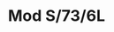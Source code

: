 ---
title: Mod S/73/6L
image_primary: img/modS6_amb.jpg
description: "The%20Mod%20seeks%20its%20inspiration%20in%20the%20flora%20kingdom%2C%20as%20it%20can%20be%20grouped%20to%20form%20a%20garden%20of%20possibilities%20through%20the%20finishes%20of%20the%20clusters%20of%20flowers.%20The%20petals%20of%20its%20flowers%20are%20customizable%2C%20being%20able%20to%20adapt%20to%20almost%20all%20types%20of%20materials%2C%20Plates%20smooth%2C%20perforated%2C%20deployed%20or%20drawn%20and%20laser%20cut%20according%20to%20the%20agenda%20you%20want%20to%20use.%20They%20also%20accept%20natural%20materials%2C%20such%20as%20wood%20panels%20or%20natural%20fibers%20such%20as%20raffia%20and%20if%20we%20let%20our%20imagination%20fly%2C%20we%20can%20sew%20or%20crochet%20them%20with%20colored%20thread.%0A%0A%0A%0A"
designer: Lázaro Rosa-Violán
image_thumb: img/Mod-6L.jpg
href: https://www.bover.es/en/lamp/mod-s-73-6l/
tags: 
  - bover
  - Indoor
  - Pendant
  - New
  - Ceiling
  - indoor-lamps
category: indoor-lamps
subtitle: 
manufacturer: Bover
slug: /manufacturers/bover/indoor-lamps/lazaro-rosa-violan-mod-s-73-6-l
---